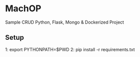 # MachOP
Sample CRUD Python, Flask, Mongo &amp; Dockerized Project

## Setup

1: export PYTHONPATH=$PWD
2: pip install -r requirements.txt